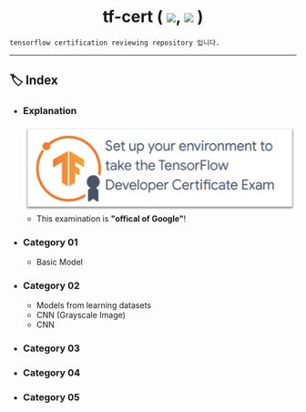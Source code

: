 <div align="center"><h1>tf-cert ( <img src="https://img.shields.io/badge/Python-3776AB?style=flat&logo=Python&logoColor=white"/>, <img src="https://img.shields.io/badge/Tensorflow-FF6F00?style=flat&logo=Tensorflow&logoColor=white"/> )</h1></div>

    tensorflow certification reviewing repository 입니다.

---

## **🏷️ Index**
- ### Explanation
    ![exam_logo](https://github.com/JH9892/tf_cert/blob/main/src/readme_img01.png)
    - This examination is **"offical of Google"**!
- ### Category 01
    - Basic Model
- ### Category 02
    - Models from learning datasets
    - CNN (Grayscale Image)
    - CNN
- ### Category 03
- ### Category 04
- ### Category 05
